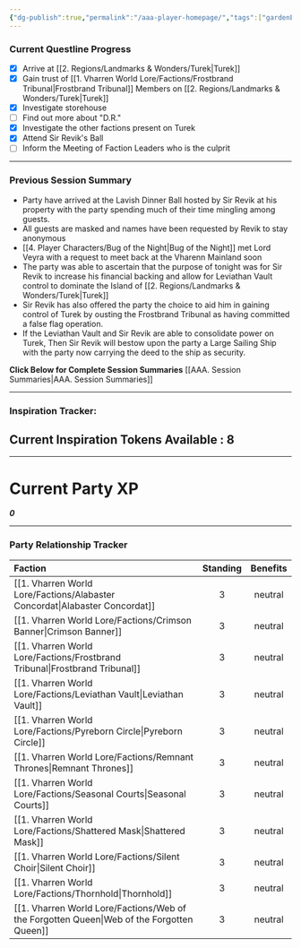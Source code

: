 ```yaml
---
{"dg-publish":true,"permalink":"/aaa-player-homepage/","tags":["gardenEntry"]}
---
```



### Current Questline Progress



- [x] Arrive at [[2. Regions/Landmarks & Wonders/Turek\|Turek]]
- [x] Gain trust of [[1. Vharren World Lore/Factions/Frostbrand Tribunal\|Frostbrand Tribunal]] Members on [[2. Regions/Landmarks & Wonders/Turek\|Turek]]
- [x] Investigate storehouse
- [ ] Find out more about "D.R."
- [x] Investigate the other factions present on Turek
- [x] Attend Sir Revik's Ball
- [ ] Inform the Meeting of Faction Leaders who is the culprit

---
### Previous Session Summary

<div class="transclusion internal-embed is-loaded"><div class="markdown-embed">



- Party have arrived at the Lavish Dinner Ball hosted by Sir Revik at his property with the party spending much of their time mingling among guests. 
- All guests are masked and names have been requested by Revik to stay anonymous
- [[4. Player Characters/Bug of the Night\|Bug of the Night]] met Lord Veyra with a request to meet back at the Vharenn Mainland soon
- The party was able to ascertain that the purpose of tonight was for Sir Revik to increase his financial backing and allow for Leviathan Vault control to dominate the Island of [[2. Regions/Landmarks & Wonders/Turek\|Turek]]
- Sir Revik has also offered the party the choice to aid him in gaining control of Turek by ousting the Frostbrand Tribunal as having committed a false flag operation.
- If the Leviathan Vault and Sir Revik are able to consolidate power on Turek, Then Sir Revik will bestow upon the party a Large Sailing Ship with the party now carrying the deed to the ship as security.

</div></div>



**Click Below for Complete Session Summaries**
[[AAA. Session Summaries\|AAA. Session Summaries]]

---
### Inspiration Tracker:
## Current Inspiration Tokens Available : 8

---



# Current Party XP
***0***

---




### Party Relationship Tracker


| Faction                        | Standing | Benefits |
| :----------------------------- | :------: | :------: |
| [[1. Vharren World Lore/Factions/Alabaster Concordat\|Alabaster Concordat]]        |    3     | neutral  |
| [[1. Vharren World Lore/Factions/Crimson Banner\|Crimson Banner]]             |    3     | neutral  |
| [[1. Vharren World Lore/Factions/Frostbrand Tribunal\|Frostbrand Tribunal]]        |    3     | neutral  |
| [[1. Vharren World Lore/Factions/Leviathan Vault\|Leviathan Vault]]            |    3     | neutral  |
| [[1. Vharren World Lore/Factions/Pyreborn Circle\|Pyreborn Circle]]            |    3     | neutral  |
| [[1. Vharren World Lore/Factions/Remnant Thrones\|Remnant Thrones]]            |    3     | neutral  |
| [[1. Vharren World Lore/Factions/Seasonal Courts\|Seasonal Courts]]            |    3     | neutral  |
| [[1. Vharren World Lore/Factions/Shattered Mask\|Shattered Mask]]             |    3     | neutral  |
| [[1. Vharren World Lore/Factions/Silent Choir\|Silent Choir]]               |    3     | neutral  |
| [[1. Vharren World Lore/Factions/Thornhold\|Thornhold]]                  |    3     | neutral  |
| [[1. Vharren World Lore/Factions/Web of the Forgotten Queen\|Web of the Forgotten Queen]] |    3     | neutral  |